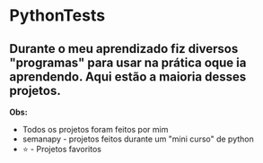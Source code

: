 # PythonTests
## Durante o meu aprendizado fiz diversos "programas" para usar na prática oque ia aprendendo. Aqui estão a maioria desses projetos.
**Obs:**

- Todos os projetos foram feitos por mim
- semanapy - projetos feitos durante um "mini curso" de python
- ⭐ - Projetos favoritos
